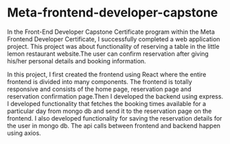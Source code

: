 # Meta-frontend-developer-capstone

In the Front-End Developer Capstone Certificate program within the Meta Frontend Developer Certificate, I successfully completed a web application project. This project was about functionality of reserving a table in the little lemon restaurant website.The user can confirm reservation after giving his/her personal details and booking information. 

In this project, I first created the frontend using React where the entire frontend is divided into many components. The frontend is totally responsive and consists of the home page, reservation page and reservation confirmation page.Then I developed the backend using express. I developed functionality that fetches the booking times available for a particular day from mongo db and send it to the reservation page on the frontend. I also developed functionality for saving the reservation details for the user in mongo db. The api calls between frontend and backend happen using axios. 